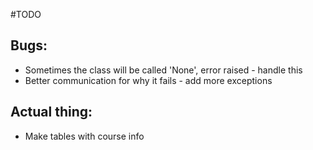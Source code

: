 #TODO

## Bugs:
* Sometimes the class will be called 'None', error raised - handle this
* Better communication for why it fails - add more exceptions

## Actual thing:
* Make tables with course info